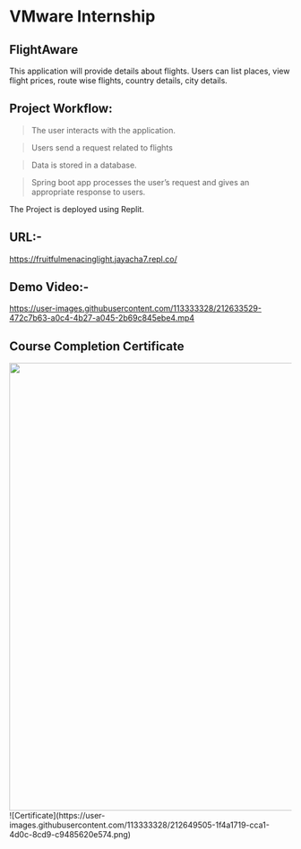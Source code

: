# VMware Internship


## FlightAware
This application will provide details about flights. Users can list places, view flight prices, route wise flights, country details, city details. 

## Project Workflow:

>The user interacts with the application.

>Users send a request related to flights

>Data is stored in a database.

>Spring boot app processes the user’s request and gives an appropriate response to users.


The Project is deployed using Replit.
## URL:- 
https://fruitfulmenacinglight.jayacha7.repl.co/


## Demo Video:-


https://user-images.githubusercontent.com/113333328/212633529-472c7b63-a0c4-4b27-a045-2b69c845ebe4.mp4

## Course Completion Certificate
<img width = "800" src="https://user-images.githubusercontent.com/113333328/212649336-a92530ed-1ee1-4976-bc82-c1bd3ce5dd1e.png">
![Certificate](https://user-images.githubusercontent.com/113333328/212649505-1f4a1719-cca1-4d0c-8cd9-c9485620e574.png)
